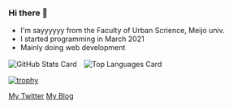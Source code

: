 ### Hi there 👋
- I'm sayyyyyy from the Faculty of Urban Scrience, Meijo univ.
- I started programming in March 2021
- Mainly doing web development

![GitHub Stats Card](https://github-readme-stats.vercel.app/api?username=sayyyyyy)　![Top Languages Card](https://github-readme-stats.vercel.app/api/top-langs/?username=sayyyyyy)


[![trophy](https://github-profile-trophy.vercel.app/?username=sayyyyyy)](https://github.com/ryo-ma/github-profile-trophy)

[My Twitter](https://twitter.com/sayyyyyy46)
[My Blog](https://qiita.com/sayyyyyy)

<!--
**sayyyyyy/sayyyyyy** is a ✨ _special_ ✨ repository because its `README.md` (this file) appears on your GitHub profile.

Here are some ideas to get you started:

- 🔭 I’m currently working on ...
- 🌱 I’m currently learning ...
- 👯 I’m looking to collaborate on ...
- 🤔 I’m looking for help with ...
- 💬 Ask me about ...
- 📫 How to reach me: ...
- 😄 Pronouns: ...
- ⚡ Fun fact: ...
-->

